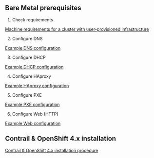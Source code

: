 ## Bare Metal prerequisites

1. Check requirements

  [Machine requirements for a cluster with user-provisioned infrastructure](https://docs.openshift.com/container-platform/4.4/installing/installing_bare_metal/installing-bare-metal.html#installation-requirements-user-infra_installing-bare-metal)

2. Configure DNS

  [Example DNS configuration](https://github.com/ovaleanujnpr/openshift4.x/tree/master/dns-config)

3. Configure DHCP

  [Example DHCP configuration](https://github.com/ovaleanujnpr/openshift4.x/tree/master/dhcp-config)

4. Configure HAproxy

  [Example HAproxy configuration](https://github.com/ovaleanujnpr/openshift4.x/tree/master/haproxy-config)

5. Configure PXE

  [Example PXE configuration](https://github.com/ovaleanujnpr/openshift4.x/tree/master/pxe-config)

6. Configure Web (HTTP)

  [Example Web configuration](https://github.com/ovaleanujnpr/openshift4.x/tree/master/web-config)


## Contrail & OpenShift 4.x installation

  [Contrail & OpenShift 4.x installation procedure](https://github.com/ovaleanujnpr/openshift4.x/blob/master/docs/ocp4-contrail-vm-bms.md)

